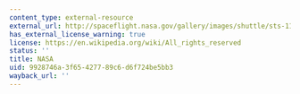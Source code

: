 ```yaml
---
content_type: external-resource
external_url: http://spaceflight.nasa.gov/gallery/images/shuttle/sts-114/hires/s114e6642.jpg
has_external_license_warning: true
license: https://en.wikipedia.org/wiki/All_rights_reserved
status: ''
title: NASA
uid: 9928746a-3f65-4277-89c6-d6f724be5bb3
wayback_url: ''
---
```

